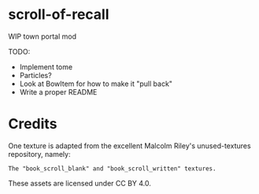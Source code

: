 # scroll-of-recall
WIP town portal mod

TODO:

- Implement tome
- Particles?
- Look at BowItem for how to make it "pull back"
- Write a proper README

# Credits

One texture is adapted from the excellent Malcolm Riley's unused-textures repository, namely:

    The "book_scroll_blank" and "book_scroll_written" textures.

These assets are licensed under CC BY 4.0.